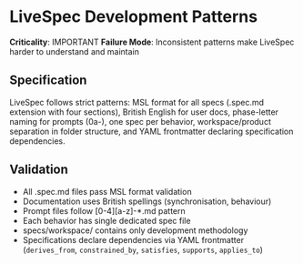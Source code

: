 # LiveSpec Development Patterns

**Criticality**: IMPORTANT
**Failure Mode**: Inconsistent patterns make LiveSpec harder to understand and maintain

## Specification

LiveSpec follows strict patterns: MSL format for all specs (.spec.md extension with four sections), British English for user docs, phase-letter naming for prompts (0a-), one spec per behavior, workspace/product separation in folder structure, and YAML frontmatter declaring specification dependencies.

## Validation

- All .spec.md files pass MSL format validation
- Documentation uses British spellings (synchronisation, behaviour)
- Prompt files follow [0-4][a-z]-*.md pattern
- Each behavior has single dedicated spec file
- specs/workspace/ contains only development methodology
- Specifications declare dependencies via YAML frontmatter (`derives_from`, `constrained_by`, `satisfies`, `supports`, `applies_to`)
